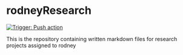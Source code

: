 # rodneyResearch

[![Trigger: Push action](https://github.com/nakujaproject/rodneyResearch/actions/workflows/config.yml/badge.svg)](https://github.com/nakujaproject/rodneyResearch/actions/workflows/config.yml)

This is the repository containing written markdown files for research projects assigned to rodney
